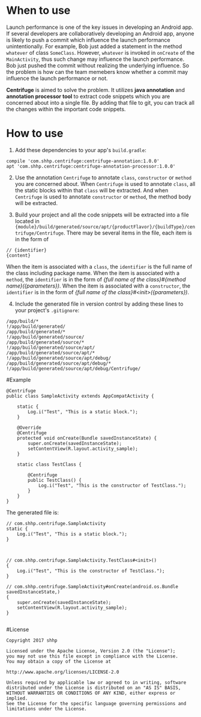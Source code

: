 # When to use
Launch performance is one of the key issues in developing an Android app. If several developers are collaboratively developing an Android app, anyone is likely to push a commit which influence the launch performance unintentionally. For example, Bob just added a statement in the method `whatever` of class `SomeClass`. However, `whatever` is invoked in `onCreate` of the `MainActivity`, thus such change may influence the launch performance. Bob just pushed the commit without realizing the underlying influence. So the problem is how can the team memebers know whether a commit may influence the launch performance or not.

**Centrifuge** is aimed to solve the problem. It utilizes **java annotation** and **annotation processor tool** to extract code snippets which you are concerned about into a single file. By adding that file to git, you can track all the changes within the important code snippets.

# How to use
1. Add these dependencies to your app's `build.gradle`:

  ```
  compile 'com.shhp.centrifuge:centrifuge-annotation:1.0.0'
  apt 'com.shhp.centrifuge:centrifuge-annotation-processor:1.0.0'
  ```

2. Use the annotation `Centrifuge` to annotate `class`, `constructor` or `method` you are concerned about. When `Centrifuge` is used to annotate `class`, all the static blocks within that `class` will be extracted. And when `Centrifuge` is used to annotate `constructor` or `method`, the method body will be extracted.

3. Build your project and all the code snippets will be extracted into a file located in `{module}/build/generated/source/apt/{productFlavor}/{buildType}/centrifuge/Centrifuge`. There may be several items in the file, each item is in the form of

  ```
  // {identifier}
  {content}
  ```
  
  When the item is associated with a `class`, the `identifier` is the full name of the class including package name. When the item is associated with a `method`, the `identifier` is in the form of *{full name of the class}#{method name}({parameters})*. When the item is associated with a `constructor`, the `identifier` is in the form of *{full name of the class}#&lt;init&gt;({parameters})*. 
  
4. Include the generated file in version control by adding these lines to your project's `.gitignore`:

  ```
  /app/build/*
!/app/build/generated/
/app/build/generated/*
!/app/build/generated/source/
/app/build/generated/source/*
!/app/build/generated/source/apt/
/app/build/generated/source/apt/*
!/app/build/generated/source/apt/debug/
/app/build/generated/source/apt/debug/*
!/app/build/generated/source/apt/debug/Centrifuge/
  ```
  
#Example

```
@Centrifuge
public class SampleActivity extends AppCompatActivity {

    static {
        Log.i("Test", "This is a static block.");
    }

    @Override
    @Centrifuge
    protected void onCreate(Bundle savedInstanceState) {
        super.onCreate(savedInstanceState);
        setContentView(R.layout.activity_sample);
    }

    static class TestClass {

        @Centrifuge
        public TestClass() {
            Log.i("Test", "This is the constructor of TestClass.");
        }
    }
}
```

The generated file is:

```
// com.shhp.centrifuge.SampleActivity
static {
    Log.i("Test", "This is a static block.");
}



// com.shhp.centrifuge.SampleActivity.TestClass#<init>()
{
    Log.i("Test", "This is the constructor of TestClass.");
}

// com.shhp.centrifuge.SampleActivity#onCreate(android.os.Bundle savedInstanceState,)
{
    super.onCreate(savedInstanceState);
    setContentView(R.layout.activity_sample);
}


```

#License

```
Copyright 2017 shhp

Licensed under the Apache License, Version 2.0 (the "License");
you may not use this file except in compliance with the License.
You may obtain a copy of the License at

http://www.apache.org/licenses/LICENSE-2.0

Unless required by applicable law or agreed to in writing, software
distributed under the License is distributed on an "AS IS" BASIS,
WITHOUT WARRANTIES OR CONDITIONS OF ANY KIND, either express or implied.
See the License for the specific language governing permissions and
limitations under the License.
```

